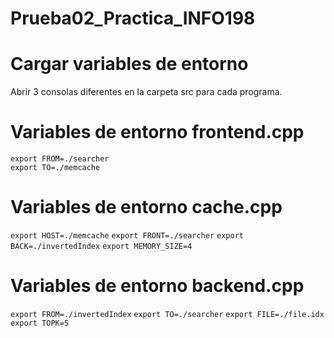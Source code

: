 # Prueba02_Practica_INFO198

# Cargar variables de entorno

Abrir 3 consolas diferentes en la carpeta src para cada programa.  

# Variables de entorno frontend.cpp

`export FROM=./searcher`  
`export TO=./memcache`  

# Variables de entorno cache.cpp

`export HOST=./memcache`
`export FRONT=./searcher`
`export BACK=./invertedIndex`
`export MEMORY_SIZE=4`

# Variables de entorno backend.cpp

`export FROM=./invertedIndex`
`export TO=./searcher`
`export FILE=./file.idx`
`export TOPK=5`
